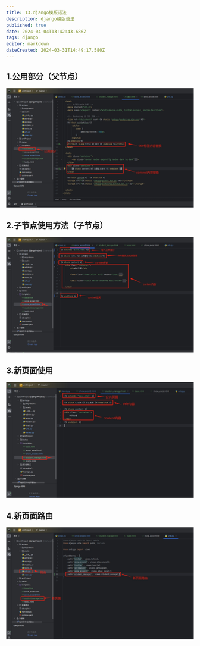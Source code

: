 ```yaml
---
title: 13.django模版语法
description: django模版语法
published: true
date: 2024-04-04T13:42:43.686Z
tags: django
editor: markdown
dateCreated: 2024-03-31T14:49:17.580Z
---
```


## 1.公用部分（父节点）
![公用部分.png](/wiki/python/django/模版语法/公用部分.png)

## 2.子节点使用方法（子节点）
![子节点使用方法.png](/wiki/python/django/模版语法/子节点使用方法.png)

## 3.新页面使用
![新页面使用.png](/wiki/python/django/模版语法/新页面使用.png)

## 4.新页面路由
![新页面路由.png](/wiki/python/django/模版语法/新页面路由.png)
